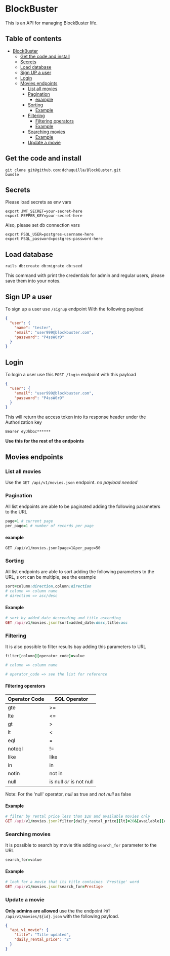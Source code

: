 # BlockBuster

This is an API for managing BlockBuster life.

## Table of contents

- [BlockBuster](#blockbuster)
  - [Get the code and install](#get-the-code-and-install)
  - [Secrets](#secrets)
  - [Load database](#load-database)
  - [Sign UP a user](#sign-up-a-user)
  - [Login](#login)
  - [Movies endpoints](#movies-endpoints)
    - [List all movies](#list-all-movies)
    - [Pagination](#pagination)
      - [example](#example)
    - [Sorting](#sorting)
      - [Example](#example)
    - [Filtering](#filtering)
      - [Filtering operators](#filtering-operators)
      - [Example](#example-1)
    - [Searching movies](#searching-movies)
      - [Example](#example-2)
    - [Update a movie](#update-a-movie)

## Get the code and install

```shell
git clone git@github.com:dchuquilla/BlockBuster.git
bundle
```

## Secrets

Please load secrets as env vars

```shell
export JWT_SECRET=your-secret-here
export PEPPER_KEY=your-secret-here
```

Also, please set db connection vars

```shell
export PSQL_USER=postgres-username-here
export PSQL_password=postgres-password-here
```

## Load database

```shell
rails db:create db:migrate db:seed
```

This command with print the credentials for admin and regular users, please save them into your notes.

## Sign UP a user

To sign up a user use `/signup` endpoint
With the following payload

```json
{
  "user": {
    "name": "tester",
    "email": "user999@blockbuster.com",
    "password": "P4ssW0rD"
  }
}
```

## Login

To login a user use this `POST /login` endpoint with this payload

```json
{
  "user": {
    "email": "user999@blockbuster.com",
    "password": "P4ssW0rD"
  }
}
```

This will return the access token into its response header under the Authorization key

```
Bearer eyJhbGc******
```

**Use this for the rest of the endpoints**

## Movies endpoints

### List all movies

Use the `GET /api/v1/movies.json` endpoint. _no payload needed_

### Pagination

All list endpoints are able to be paginated adding the following parameters to the URL

```ruby
page=1 # current page
per_page=1 # number of records per page

```

#### example

```cURL
GET /api/v1/movies.json?page=1&per_page=50
```

### Sorting

All list endpoints are able to sort adding the following parameters to the URL, s
ort can be multiple, see the example

```ruby
sort=column:direction,column:direction
# column => column name
# direction => asc/desc
```

#### Example

```ruby
# sort by added_date descending and title ascending
GET /api/v1/movies.json?sort=added_date:desc,title:asc
```

### Filtering

It is also possible to filter results bay adding this parameters to URL

```ruby
filter[column][operator_code]=value

# column => column name

# operator_code => see the list for reference

```

#### Filtering operators

| Operator Code | SQL Operator             |
| ------------- | ------------------------ |
| gte           | >=                       |
| lte           | <=                       |
| gt            | >                        |
| lt            | <                        |
| eql           | =                        |
| noteql        | !=                       |
| like          | like                     |
| in            | in                       |
| notin         | not in                   |
| null          | is null _or_ is not null |

Note: For the 'null' operator, _null_ as true and _not null_ as false

#### Example

```ruby
# filter by rental price less than $20 and available movies only
GET /api/v1/movies.json?filter[daily_rental_price][lt]=20&[available][eql]=true
```

### Searching movies

It is possible to search by movie title adding `search_for` parameter to the URL

```ruby
search_for=value
```

#### Example

```ruby
# look for a movie that its title containes 'Prestige' word
GET /api/v1/movies.json?search_for=Prestige
```

### Update a movie

**Only admins are allowed**
use the the endpoint `PUT /api/v1/movies/${id}.json` with the following payload.

```json
{
  "api_v1_movie": {
    "title": "Title updated",
    "daily_rental_price": "2"
  }
}
```
